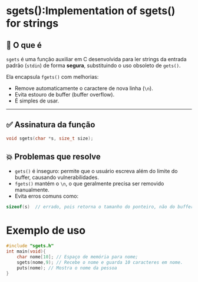 # sgets():Implementation of sgets() for strings

## 📌 O que é

`sgets` é uma função auxiliar em C desenvolvida para ler strings da entrada padrão (`stdin`) de forma **segura**, substituindo o uso obsoleto de `gets()`.

Ela encapsula `fgets()` com melhorias:

- Remove automaticamente o caractere de nova linha (`\n`).
- Evita estouro de buffer (buffer overflow).
- É simples de usar.

---

## ✅ Assinatura da função

```c
void sgets(char *s, size_t size);
```

## 💥 Problemas que resolve

- `gets()` é inseguro: permite que o usuário escreva além do limite do buffer, causando vulnerabilidades.
- `fgets()` mantém o `\n`, o que geralmente precisa ser removido manualmente.
- Evita erros comuns como:

```c
sizeof(s)  // errado, pois retorna o tamanho do ponteiro, não do buffer
```

# Exemplo de uso

```c
#include "sgets.h"
int main(void){
    char nome[10]; // Espaço de memória para nome;
    sgets(nome,9); // Recebe o nome e guarda 10 caracteres em nome.
    puts(nome); // Mostra o nome da pessoa
}
```

